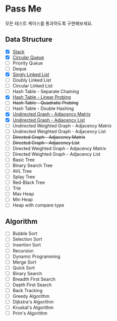 # Pass Me

모든 테스트 케이스를 통과하도록 구현해보세요.

## Data Structure

- [x] [Stack](./data_structures/stack/Stack.h)
- [x] [Circular Queue](./data_structures/queue/CircularQueue.h)
- [ ] Priority Queue
- [ ] Deque
- [x] [Singly Linked List](./data_structures/linked_list/SinglyLinkedList.h)
- [ ] Doubly Linked List
- [ ] Circular Linked List
- [ ] Hash Table - Separate Chaining
- [x] [Hash Table - Linear Probing](./data_structures/hash_table/HashTable.h)
- [ ] ~~Hash Table - Quadratic Probing~~
- [ ] Hash Table - Double Hashing
- [x] [Undirected Graph - Adjacency Matrix](./data_structures/graph/GraphMatrix.h)
- [x] [Undirected Graph - Adjacency List](./data_structures/graph/GraphList.h)
- [ ] Undirected Weighted Graph - Adjacency Matrix
- [ ] Undirected Weighted Graph - Adjacency List
- [ ] ~~Directed Graph - Adjacency Matrix~~
- [ ] ~~Directed Graph - Adjacency List~~
- [ ] Directed Weighted Graph - Adjacency Matrix
- [ ] Directed Weighted Graph - Adjacency List
- [ ] Basic Tree
- [ ] Binary Search Tree
- [ ] AVL Tree
- [ ] Splay Tree
- [ ] Red-Black Tree
- [ ] Trie
- [ ] Max Heap
- [ ] Min Heap
- [ ] Heap with compare type

## Algorithm

- [ ] Bubble Sort
- [ ] Selection Sort
- [ ] Insertion Sort
- [ ] Recursion
- [ ] Dynamic Programming
- [ ] Merge Sort
- [ ] Quick Sort
- [ ] Binary Search
- [ ] Breadth First Search
- [ ] Depth First Search
- [ ] Back Tracking
- [ ] Greedy Algorithm
- [ ] Dijkstra's Algorithm
- [ ] Kruskal's Algorithm
- [ ] Prim's Algorithm

